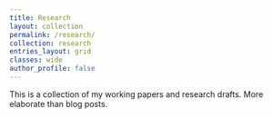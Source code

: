 ```yaml
---
title: Research
layout: collection
permalink: /research/
collection: research
entries_layout: grid
classes: wide
author_profile: false
---
```


This is a collection of my working papers and research drafts. More elaborate than blog posts.